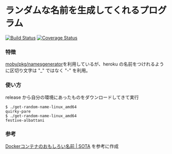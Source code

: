 # ランダムな名前を生成してくれるプログラム

[![Build Status](https://travis-ci.org/yokogawa-k/get-random-name.svg?branch=master)](https://travis-ci.org/yokogawa-k/get-random-name)
[![Coverage Status](https://coveralls.io/repos/github/yokogawa-k/get-random-name/badge.svg?branch=master)](https://coveralls.io/github/yokogawa-k/get-random-name?branch=master)

### 特徴

[moby/pkg/namesgenerator](https://github.com/moby/moby/tree/master/pkg/namesgenerator)を利用しているが、heroku の名前をつけれるように区切り文字は "_" ではなく "-" を利用。

### 使い方

release から自分の環境にあったものをダウンロードしてきて実行

```console
$ ./get-random-name-linux_amd64
quirky-pare
$ ./get-random-name-linux_amd64
festive-albattani
```

### 参考

[Dockerコンテナのおもしろい名前 | SOTA](http://deeeet.com/writing/2014/07/15/docker-container-name/) を参考に作成

